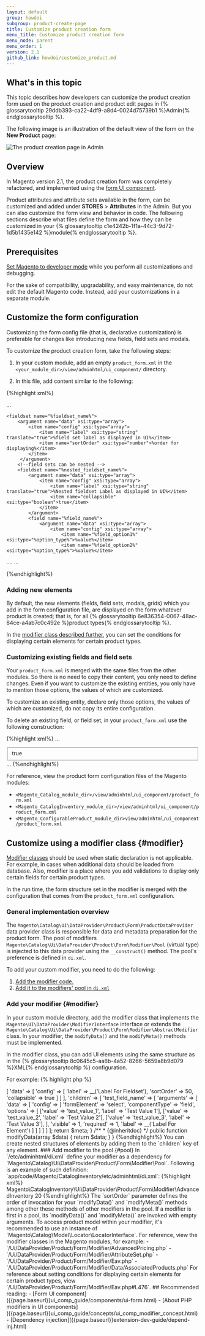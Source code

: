 ```yaml
---
layout: default
group: howdoi
subgroup: product-create-page
title: Customize product creation form
menu_title: Customize product creation form
menu_node: parent
menu_order: 1
version: 2.1
github_link: howdoi/customize_product.md
---
```


<h2>What's in this topic</h2>

This topic describes how developers can customize the product creation form used on the product creation and product edit pages in {% glossarytooltip 29ddb393-ca22-4df9-a8d4-0024d75739b1 %}Admin{% endglossarytooltip %}.

The following image is an illustration of the default view of the form on the **New Product** page:

<img src="{{site.baseurl}}common/images/product_pmg.png" alt="The product creation page in Admin">

## Overview

In Magento version 2.1, the product creation form was completely refactored, and implemented using the [form UI component]({{page.baseurl}}ui-components/components/ui-form.html). 

Product attributes and attribute sets available in the form, can be customized and added under **STORES** > **Attributes** in the Admin. But you can also customize the form view and behavior in code. The following sections describe what files define the form and how they can be customized in your {% glossarytooltip c1e4242b-1f1a-44c3-9d72-1d5b1435e142 %}module{% endglossarytooltip %}.


## Prerequisites

[Set Magento to developer mode]({{page.baseurl}}config-guide/cli/config-cli-subcommands-mode.html) while you perform all customizations and debugging.

For the sake of compatibility, upgradability, and easy maintenance, do not edit the default Magento code. Instead, add your customizations in a separate module.

## Customize the form configuration

Customizing the form config file (that is, declarative customization) is preferable for changes like introducing new fields, field sets and modals.

To customize the product creation form, take the following steps:

1. In your custom module, add an empty `product_form.xml` in the `<your_module_dir>/view/adminhtml/ui_component/` directory.

2. In this file, add content similar to the following:

{%highlight xml%}
<form xmlns:xsi="http://www.w3.org/2001/XMLSchema-instance" xsi:noNamespaceSchemaLocation="urn:magento:module:Magento_Ui:etc/ui_configuration.xsd">

...

    <fieldset name="%fieldset_name%">
        <argument name="data" xsi:type="array">
            <item name="config" xsi:type="array">
                <item name="label" xsi:type="string" translate="true">%field set label as displayed in UI%</item>
                <item name="sortOrder" xsi:type="number">%order for displaying%</item>
            </item>
         </argument>
        <!--field sets can be nested -->
        <fieldset name="%nested_fieldset_name%">
            <argument name="data" xsi:type="array">
                <item name="config" xsi:type="array">
                    <item name="label" xsi:type="string" translate="true">%Nested fieldset Label as displayed in UI%</item>
                    <item name="collapsible" xsi:type="boolean">true</item>
                </item>
            </argument>  
            <field name="%field_name%">
    			<argument name="data" xsi:type="array">
                    <item name="config" xsi:type="array">
                        <item name="%field_option1%" xsi:type="%option_type%">%value%</item>
                        <item name="%field_option2%" xsi:type="%option_type%">%value%</item>
....
                    </item>
                </argument>
            </field>
        </fieldset>
    </fieldset>
...
</form>
{%endhighlight%}

### Adding new elements

By default, the new elements (fields, field sets, modals, grids) which you add in the form configuration file, are displayed on the form whatever product is created; that is, for all {% glossarytooltip 6e836354-0067-48ac-84ce-a4ab7c0c492e %}product types{% endglossarytooltip %}.

In the [modifier class described further](#modifier), you can set the conditions for displaying certain elements for certain product types.

### Customizing existing fields and field sets
Your `product_form.xml` is merged with the same files from the other modules. So there is no need to copy their content, you only need to define changes. Even if you want to customize the existing entities, you only have to mention those options, the values of which are customized.

To customize an existing entity, declare only those options, the values of which are customized, do not copy its entire configuration.

To delete an existing field, or field set, in your `product_form.xml` use the following construction:

{%highlight xml%}
...
    <fieldset name="%fieldset_name%">
        <argument name="data" xsi:type="array">
            <item name="disabled" xsi:type="boolean">true</item>
        </argument>
    </fieldset>
...
{%endhighlight%}


For reference, view the product form configuration files of the Magento modules:

- `<Magento_Catalog_module_dir>/view/adminhtml/ui_component/product_form.xml`
- `<Magento_CatalogInventory_module_dir>/view/adminhtml/ui_component/product_form.xml`
- `<Magento_ConfigurableProduct_module_dir>view/adminhtml/ui_component/product_form.xml`

## Customize using a modifier class {#modifier}

[Modifier classes]({{page.baseurl}}ui_comp_guide/concepts/ui_comp_modifier_concept.html) should be used when static declaration is not applicable. For example, in cases when additional data should be loaded from database. Also, modifier is a place where you add validations to display only certain fields for certain product types.

In the run time, the form structure set in the modifier is merged with the configuration that comes from the `product_form.xml` configuration.

### General implementation overview

The `Magento\Catalog\Ui\DataProvider\Product\Form\ProductDataProvider` data provider class is responsible for data and metadata preparation for the product form. The pool of modifiers `Magento\Catalog\Ui\DataProvider\Product\Form\Modifier\Pool` (virtual type) is injected to this data provider using the `__construct()` method. The pool's preference is defined in `di.xml`.

To add your custom modifier, you need to do the following:

1. [Add the modifier code.](#modifier)
2. [Add it to the modifiers' pool in `di.xml`](#pool)


### Add your modifier {#modifier}

In your custom module directory, add the modifier class that implements the `Magento\UI\DataProvider\ModifierInterface` interface or extends the `Magento\Catalog\Ui\DataProvider\Product\Form\Modifier\AbstractModifier`class. In your modifier, the `modifyData()` and the `modifyMeta()` methods must be implemented.

In the modifier class, you can add UI elements using the same structure as in the {% glossarytooltip 8c0645c5-aa6b-4a52-8266-5659a8b9d079 %}XML{% endglossarytooltip %} configuration.

For example:
{% highlight php %}

<?php

use Magento\Catalog\Ui\DataProvider\Product\Form\Modifier\AbstractModifier;

class Example extends AbstractModifier
{
    public function modifyMeta(array $meta)
    {
        $meta['test_fieldset_name'] = [
            'arguments' => [
                'data' => [
                    'config' => [
                        'label' => __('Label For Fieldset'),
                        'sortOrder' => 50,
                        'collapsible' => true
                    ]
                ]
            ],
            'children' => [
                'test_field_name' => [
                    'arguments' => [
                        'data' => [
                            'config' => [
                                'formElement' => 'select',
                                'componentType' => 'field',
                                'options' => [
                                    ['value' => 'test_value_1', 'label' => 'Test Value 1'],
                                    ['value' => 'test_value_2', 'label' => 'Test Value 2'],
                                    ['value' => 'test_value_3', 'label' => 'Test Value 3'],
                                ],
                                'visible' => 1,
                                'required' => 1,
                                'label' => __('Label For Element')
                            ]
                        ]
                    ]
                ]
            ]
        ];

 return $meta;
    }

    /**
     * {@inheritdoc}
     */
    public function modifyData(array $data)
    {
        return $data;
    }
}
{%endhighlight%}

You can create nested structures of elements by adding them to the `children` key of any element.

### Add modifier to the pool {#pool}
In `<your_module_dir>/etc/adminhtml/di.xml` define your modifier as a dependency for `Magento\Catalog\Ui\DataProvider\Product\Form\Modifier\Pool`.


Following is an example of such definition:

`app/code/Magento/CatalogInventory/etc/adminhtml/di.xml`:

{%highlight xml%}
     <virtualType name="Magento\Catalog\Ui\DataProvider\Product\Form\Modifier\Pool">
        <arguments>
            <argument name="modifiers" xsi:type="array">
                <item name="advancedInventory" xsi:type="array">
                    <item name="class" xsi:type="string">Magento\CatalogInventory\Ui\DataProvider\Product\Form\Modifier\AdvancedInventory</item>
                    <item name="sortOrder" xsi:type="number">20</item>
                </item>
            </argument>
        </arguments>
    </virtualType>
{%endhighlight%}

The `sortOrder` parameter defines the order of invocation for your `modifyData()` and `modifyMeta()` methods among other these methods of other modifiers in the pool. If a modifier is first in a pool, its `modifyData()` and `modifyMeta()` are invoked with empty arguments.

To access product model within your modifier, it's recommended to use an instance of `Magento\Catalog\Model\Locator\LocatorInterface`.


For reference, view the modifier classes in the Magento modules, for example:

- `<Magento_Catalog_module_dir>/Ui/DataProvider/Product/Form/Modifier/AdvancedPricing.php`
- `<Magento_Catalog_module_dir>/Ui/DataProvider/Product/Form/Modifier/AttributeSet.php`
- `<Magento_Catalog_module_dir>/Ui/DataProvider/Product/Form/Modifier/Eav.php`
- `<Magento_ConfigurableProduct_module_dir>/Ui/DataProvider/Product/Form/Modifier/Data/AssociatedProducts.php`


For reference about setting conditions for displaying certain elements for certain product types, view `<Magento_Catalog_module_dir>/Ui/DataProvider/Product/Form/Modifier/Eav.php#L476`.

## Recommended reading:

 - [Form UI component]({{page.baseurl}}ui_comp_guide/components/ui-form.html)
 - [About PHP modifiers in UI components]({{page.baseurl}}ui_comp_guide/concepts/ui_comp_modifier_concept.html)
 - [Dependency injection]({{page.baseurl}}extension-dev-guide/depend-inj.html)

